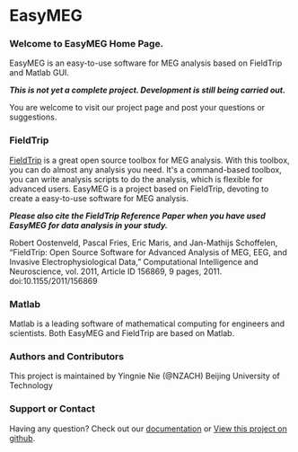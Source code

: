# EasyMEG

### Welcome to EasyMEG Home Page.
EasyMEG is an easy-to-use software for MEG analysis based on FieldTrip and Matlab GUI.

***This is not yet a complete project. Development is still being carried out.***

You are welcome to visit our project page and post your questions or suggestions.
### FieldTrip
[FieldTrip](http://www.fieldtriptoolbox.org/) is a great open source toolbox for MEG analysis.
With this toolbox, you can do almost any analysis you need. 
It's a command-based toolbox, you can write analysis scripts to do the analysis, which is flexible for advanced users. 
EasyMEG is a project based on FieldTrip, devoting to create a easy-to-use software for MEG analysis.

***Please also cite the FieldTrip Reference Paper when you have used EasyMEG for data analysis in your study.***

Robert Oostenveld, Pascal Fries, Eric Maris, and Jan-Mathijs Schoffelen, “FieldTrip: Open Source Software for Advanced Analysis of MEG, EEG, and Invasive Electrophysiological Data,” Computational Intelligence and Neuroscience, vol. 2011, Article ID 156869, 9 pages, 2011. doi:10.1155/2011/156869

### Matlab
Matlab is a leading software of mathematical computing for engineers and scientists.
Both EasyMEG and FieldTrip are based on Matlab.

### Authors and Contributors
This project is maintained by 
Yingnie Nie (@NZACH)
Beijing University of Technology

### Support or Contact
Having any question? Check out our [documentation](https://help.github.com/pages) or [View this project on github](https://github.com/easyMEG/easyMEG).
